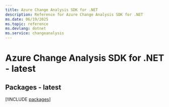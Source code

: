 ```yaml
---
title: Azure Change Analysis SDK for .NET
description: Reference for Azure Change Analysis SDK for .NET
ms.date: 06/19/2025
ms.topic: reference
ms.devlang: dotnet
ms.service: changeanalysis
---
```

# Azure Change Analysis SDK for .NET - latest
## Packages - latest
[!INCLUDE [packages](change-analysis-index.md)]